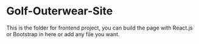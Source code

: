 # Golf-Outerwear-Site
This is the folder for frontend project, you can build the page with React.js or Bootstrap in here or add any file you want.